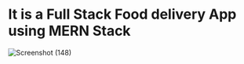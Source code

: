 # It is a Full Stack Food delivery App using MERN Stack




![Screenshot (148)](https://user-images.githubusercontent.com/101539321/236348316-0011e4fe-1812-497f-92be-3f0f6be98d3e.png)
